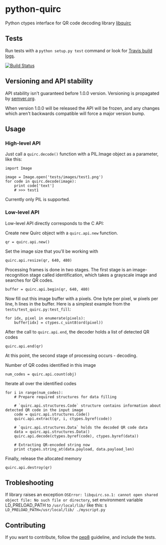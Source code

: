 # python-quirc

Python ctypes interface for QR code decoding library [libquirc](https://github.com/dlbeer/quirc)

## Tests

Run tests with a `python setup.py test` command or look for [Travis build logs](http://travis-ci.org/#!/svartalf/python-quirc).

[![Build Status](https://secure.travis-ci.org/svartalf/python-quirc.png)](http://travis-ci.org/svartalf/python-quirc)

## Versioning and API stability

API stability isn't guaranteed before 1.0.0 version. Versioning is propagated by [semver.org](http://semver.org).

When version 1.0.0 will be released the API will be frozen, and any changes which aren't backwards compatible will force a major version bump.

## Usage

### High-level API

Just call a `quirc.decode()` function with a PIL.Image object as a parameter, like this:

    import Image

    image = Image.open('tests/images/test1.png')
    for code in quirc.decode(image):
        print code['text']
        # >>> test1

Currently only PIL is supported.

### Low-level API

Low-level API directly corresponds to the C API:

Create new Quirc object with a `quirc.api.new` function.

    qr = quirc.api.new()

Set the image size that you'll be working with

    quirc.api.resize(qr, 640, 480)

Processing frames is done in two stages. The first stage is an image-recognition stage called identification,
which takes a grayscale image and searches for QR codes.

    buffer = quirc.api.begin(qr, 640, 480)

Now fill out this image buffer with a pixels. One byte per pixel, w pixels per line, h lines in the buffer.
Here is a simplest example from the `tests/test_quirc.py:test_fill`:

    for idx, pixel in enumerate(pixels):
        buffer[idx] = ctypes.c_uint8(ord(pixel))

After the call to `quirc.api.end`, the decoder holds a list of detected QR codes

    quirc.api.end(qr)

At this point, the second stage of processing occurs - decoding.

Number of QR codes identified in this image

    num_codes = quirc.api.count(obj)

Iterate all over the identified codes

    for i in range(num_codes):
        # Prepare required structures for data filling

        # `quirc.api.structures.Code` structure contains information about detected QR code in the input image
        code = quirc.api.structures.Code()
        quirc.api.extract(qr, i, ctypes.byref(code))

        # `quirc.api.structures.Data` holds the decoded QR code data
        data = quirc.api.structures.Data()
        quirc.api.decode(ctypes.byref(code), ctypes.byref(data))

        # Extracting QR-encoded string now
        print ctypes.string_at(data.payload, data.payload_len)

Finally, release the allocated memory

    quirc.api.destroy(qr)

## Trobleshooting

If library raises an exception `OSError: libquirc.so.1: cannot open shared object file: No such file or directory`,
set environment variable LD_PRELOAD_PATH to `/usr/local/lib/` like this: `$ LD_PRELOAD_PATH=/usr/local/lib/ ./myscript.py`

## Contributing

If you want to contribute, follow the [pep8](http://www.python.org/dev/peps/pep-0008/) guideline, and include the tests.
